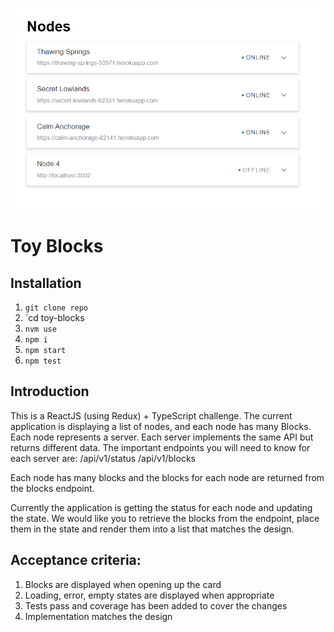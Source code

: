 ![toy-blocks](https://github.com/arturguimaraes/toy-blocks/blob/main/src/assets/img/print1.PNG?raw=true)

# Toy Blocks

## Installation

1. `git clone repo`
2. `cd toy-blocks
3. `nvm use`
4. `npm i`
5. `npm start`
6. `npm test`

## Introduction

This is a ReactJS (using Redux) + TypeScript challenge. The current application is displaying a list of nodes, and each node has many Blocks. Each node represents a server. Each server implements the same API but returns different data. The important endpoints you will need to know for each server are:
/api/v1/status
/api/v1/blocks

Each node has many blocks and the blocks for each node are returned from the blocks endpoint.

Currently the application is getting the status for each node and updating the state. We would like you to retrieve the blocks from the endpoint, place them in the state and render them into a list that matches the design.

## Acceptance criteria:
1. Blocks are displayed when opening up the card
2. Loading, error, empty states are displayed when appropriate
3. Tests pass and coverage has been added to cover the changes
4. Implementation matches the design
